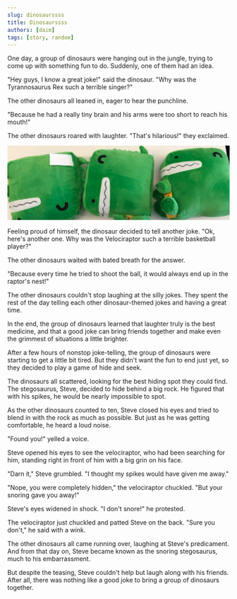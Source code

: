```yaml
---
slug: dinosaurssss
title: Dinosaurssss
authors: [daim]
tags: [story, random]
---
```


One day, a group of dinosaurs were hanging out in the jungle, trying to come up with something fun to do. Suddenly, one of them had an idea.

"Hey guys, I know a great joke!" said the dinosaur. "Why was the Tyrannosaurus Rex such a terrible singer?"

The other dinosaurs all leaned in, eager to hear the punchline.

"Because he had a really tiny brain and his arms were too short to reach his mouth!"

The other dinosaurs roared with laughter. "That's hilarious!" they exclaimed.

![Docusaurus Plushie](./docusaurus-plushie-banner.jpeg)

Feeling proud of himself, the dinosaur decided to tell another joke. "Ok, here's another one. Why was the Velociraptor such a terrible basketball player?"

The other dinosaurs waited with bated breath for the answer.

"Because every time he tried to shoot the ball, it would always end up in the raptor's nest!"

The other dinosaurs couldn't stop laughing at the silly jokes. They spent the rest of the day telling each other dinosaur-themed jokes and having a great time.

In the end, the group of dinosaurs learned that laughter truly is the best medicine, and that a good joke can bring friends together and make even the grimmest of situations a little brighter.

After a few hours of nonstop joke-telling, the group of dinosaurs were starting to get a little bit tired. But they didn't want the fun to end just yet, so they decided to play a game of hide and seek.

The dinosaurs all scattered, looking for the best hiding spot they could find. The stegosaurus, Steve, decided to hide behind a big rock. He figured that with his spikes, he would be nearly impossible to spot.

As the other dinosaurs counted to ten, Steve closed his eyes and tried to blend in with the rock as much as possible. But just as he was getting comfortable, he heard a loud noise.

"Found you!" yelled a voice.

Steve opened his eyes to see the velociraptor, who had been searching for him, standing right in front of him with a big grin on his face.

"Darn it," Steve grumbled. "I thought my spikes would have given me away."

"Nope, you were completely hidden," the velociraptor chuckled. "But your snoring gave you away!"

Steve's eyes widened in shock. "I don't snore!" he protested.

The velociraptor just chuckled and patted Steve on the back. "Sure you don't," he said with a wink.

The other dinosaurs all came running over, laughing at Steve's predicament. And from that day on, Steve became known as the snoring stegosaurus, much to his embarrassment.

But despite the teasing, Steve couldn't help but laugh along with his friends. After all, there was nothing like a good joke to bring a group of dinosaurs together.

